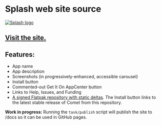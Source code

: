 # Splash web site source

[![Splash logo](128.svg)](https://BharatKalluri.github.io/splash)

## [Visit the site.](https://BharatKalluri.github.io/{GITHUB.APP.ORIGINAL)

## Features:

  - App name
  - App description
  - Screenshots (in progressively-enhanced, accessible carousel)
  - Install button
  - Commented-out Get It On AppCenter button
  - Links to Help, Issues, and Funding
  - [A signed Flatpak repository with static deltas](https://blogs.gnome.org/alexl/2017/02/10/maintaining-a-flatpak-repository/). The Install button links to the latest stable release of Comet from this repository.

__Work in progress:__ Running the `task/publish` script will publish the site to /docs so it can be used in GitHub pages.
